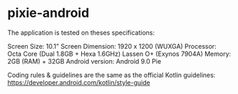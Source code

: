 # pixie-android

The application is tested on theses specifications: 

Screen Size: 10.1”
Screen Dimension: 1920 x 1200 (WUXGA)
Processor: Octa Core (Dual 1.8GB + Hexa 1.6GHz) Lassen O+ (Exynos 7904A)
Memory: 2GB (RAM) + 32GB
Android version: Android 9.0 Pie

Coding rules & guidelines are the same as the official Kotlin guidelines: https://developer.android.com/kotlin/style-guide

